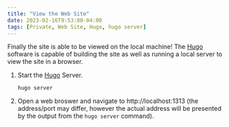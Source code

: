 ```yaml
---
title: "View the Web Site"
date: 2023-02-16T9:53:00-04:00
tags: [Private, Web Site, Hugo, hugo server]
---
```

Finally the site is able to be viewed on the local machine!  The [Hugo](https://gohugo.io/) software is capable of building the site as well as running a local server to view the site in a browser.

1. Start the [Hugo](https://gohugo.io/) Server.

   ```
   hugo server
   ```

1. Open a web broswer and navigate to http://localhost:1313 (the address/port may differ, however the actual address will be presented by the output from the `hugo server` command).